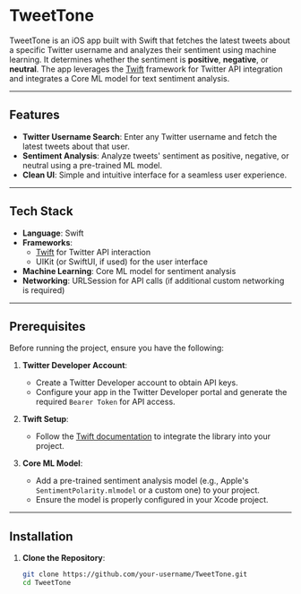 # TweetTone

TweetTone is an iOS app built with Swift that fetches the latest tweets about a specific Twitter username and analyzes their sentiment using machine learning. It determines whether the sentiment is **positive**, **negative**, or **neutral**. The app leverages the [Twift](https://github.com/daneden/Twift) framework for Twitter API integration and integrates a Core ML model for text sentiment analysis.

---

## Features

- **Twitter Username Search**: Enter any Twitter username and fetch the latest tweets about that user.
- **Sentiment Analysis**: Analyze tweets' sentiment as positive, negative, or neutral using a pre-trained ML model.
- **Clean UI**: Simple and intuitive interface for a seamless user experience.

---

## Tech Stack

- **Language**: Swift
- **Frameworks**:
  - [Twift](https://github.com/daneden/Twift) for Twitter API interaction
  - UIKit (or SwiftUI, if used) for the user interface
- **Machine Learning**: Core ML model for sentiment analysis
- **Networking**: URLSession for API calls (if additional custom networking is required)

---

## Prerequisites

Before running the project, ensure you have the following:

1. **Twitter Developer Account**:  
   - Create a Twitter Developer account to obtain API keys.
   - Configure your app in the Twitter Developer portal and generate the required `Bearer Token` for API access.

2. **Twift Setup**:  
   - Follow the [Twift documentation](https://github.com/daneden/Twift) to integrate the library into your project.

3. **Core ML Model**:  
   - Add a pre-trained sentiment analysis model (e.g., Apple's `SentimentPolarity.mlmodel` or a custom one) to your project.
   - Ensure the model is properly configured in your Xcode project.

---

## Installation

1. **Clone the Repository**:
   ```bash
   git clone https://github.com/your-username/TweetTone.git
   cd TweetTone
